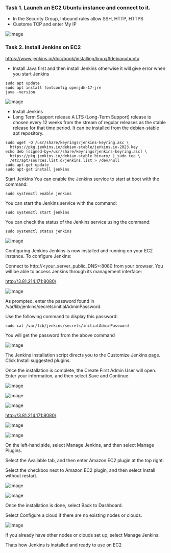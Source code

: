 ### Task 1. Launch an EC2 Ubuntu instance and connect to it.
* In the Security Group, Inbound rules allow SSH, HTTP, HTTPS
* Custome TCP and enter My IP


![image](https://github.com/Asma09Akram/Jenkins/assets/124654068/4761a2a0-4aad-4978-a2e4-77da6db51bfe)

### Task 2. Install Jenkins on EC2

https://www.jenkins.io/doc/book/installing/linux/#debianubuntu
* Install Java first and then install Jenkins otherwise it will give error when you start Jenkins
  
```
sudo apt update
sudo apt install fontconfig openjdk-17-jre
java -version
```

![image](https://github.com/Asma09Akram/Jenkins/assets/124654068/2b4036d1-1ff3-44c9-b2a3-40a427387a6d)


* Install Jenkins
* Long Term Support release
A LTS (Long-Term Support) release is chosen every 12 weeks from the stream of regular releases as the stable release for that time period. It can be installed from the debian-stable apt repository.

```
sudo wget -O /usr/share/keyrings/jenkins-keyring.asc \
  https://pkg.jenkins.io/debian-stable/jenkins.io-2023.key
echo deb [signed-by=/usr/share/keyrings/jenkins-keyring.asc] \
  https://pkg.jenkins.io/debian-stable binary/ | sudo tee \
  /etc/apt/sources.list.d/jenkins.list > /dev/null
sudo apt-get update
sudo apt-get install jenkins

```


Start Jenkins
You can enable the Jenkins service to start at boot with the command:

```
sudo systemctl enable jenkins
```

You can start the Jenkins service with the command:
```
sudo systemctl start jenkins
```
You can check the status of the Jenkins service using the command:
```
sudo systemctl status jenkins

```




![image](https://github.com/Asma09Akram/Jenkins/assets/124654068/8f71dea9-29f0-4411-987b-37a66fc62a56)

Configuring Jenkins
Jenkins is now installed and running on your EC2 instance. To configure Jenkins:

Connect to http://<your_server_public_DNS>:8080 from your browser. You will be able to access Jenkins through its management interface:

http://3.81.214.171:8080/

![image](https://github.com/Asma09Akram/Jenkins/assets/124654068/355953bf-6439-42af-b0e0-317d04a61772)

As prompted, enter the password found in /var/lib/jenkins/secrets/initialAdminPassword.

Use the following command to display this password:
```
sudo cat /var/lib/jenkins/secrets/initialAdminPassword
```

You will get the password from the above command


![image](https://github.com/Asma09Akram/Jenkins/assets/124654068/de36eb94-e2ce-4917-8a35-3914ccc45af6)

The Jenkins installation script directs you to the Customize Jenkins page. Click Install suggested plugins.

Once the installation is complete, the Create First Admin User will open. Enter your information, and then select Save and Continue.

![image](https://github.com/Asma09Akram/Jenkins/assets/124654068/54b35244-89fb-4b3c-91c9-58be4132b009)


![image](https://github.com/Asma09Akram/Jenkins/assets/124654068/7e71976e-66c0-418e-a972-957d85103959)


![image](https://github.com/Asma09Akram/Jenkins/assets/124654068/98791e05-c7a1-4155-84b8-9e1fcc488e7a)


http://3.81.214.171:8080/

![image](https://github.com/Asma09Akram/Jenkins/assets/124654068/eb1e2962-8719-4c7f-be01-a9e822031409)


![image](https://github.com/Asma09Akram/Jenkins/assets/124654068/9069d1ad-c658-48ab-a42e-157dfa122377)

On the left-hand side, select Manage Jenkins, and then select Manage Plugins.

Select the Available tab, and then enter Amazon EC2 plugin at the top right.

Select the checkbox next to Amazon EC2 plugin, and then select Install without restart.

![image](https://github.com/Asma09Akram/Jenkins/assets/124654068/5351b279-bc80-41a9-9d8e-06d125b315f4)


![image](https://github.com/Asma09Akram/Jenkins/assets/124654068/ec5196ab-a696-40b3-8c6a-bb109ff9d958)


Once the installation is done, select Back to Dashboard.

Select Configure a cloud if there are no existing nodes or clouds.

![image](https://github.com/Asma09Akram/Jenkins/assets/124654068/e9367f1d-4958-463d-8083-97068e81a47f)


If you already have other nodes or clouds set up, select Manage Jenkins.

Thats how Jenkins is installed and ready to use on EC2
